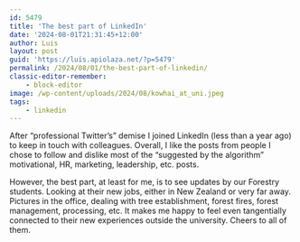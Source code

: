 ```yaml
---
id: 5479
title: 'The best part of LinkedIn'
date: '2024-08-01T21:31:45+12:00'
author: Luis
layout: post
guid: 'https://luis.apiolaza.net/?p=5479'
permalink: /2024/08/01/the-best-part-of-linkedin/
classic-editor-remember:
    - block-editor
image: /wp-content/uploads/2024/08/kowhai_at_uni.jpeg
tags:
    - linkedin
---
```


After “professional Twitter’s” demise I joined LinkedIn (less than a year ago) to keep in touch with colleagues. Overall, I like the posts from people I chose to follow and dislike most of the “suggested by the algorithm” motivational, HR, marketing, leadership, etc. posts.  
  
However, the best part, at least for me, is to see updates by our Forestry students. Looking at their new jobs, either in New Zealand or very far away. Pictures in the office, dealing with tree establishment, forest fires, forest management, processing, etc. It makes me happy to feel even tangentially connected to their new experiences outside the university. Cheers to all of them.